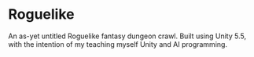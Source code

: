 # Roguelike
An as-yet untitled Roguelike fantasy dungeon crawl. Built using Unity 5.5, with the intention of my teaching myself Unity and AI programming.
